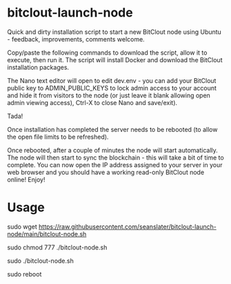 # bitclout-launch-node

Quick and dirty installation script to start a new BitClout node using Ubuntu - feedback, improvements, comments welcome.

Copy/paste the following commands to download the script, allow it to execute, then run it. The script will install Docker and download the BitClout installation packages.

The Nano text editor will open to edit dev.env - you can add your BitClout public key to ADMIN_PUBLIC_KEYS to lock admin access to your account and hide it from visitors to the node (or just leave it blank allowing open admin viewing access), Ctrl-X to close Nano and save/exit).

Tada!

Once installation has completed the server needs to be rebooted (to allow the open file limits to be refreshed).

Once rebooted, after a couple of minutes the node will start automatically. The node will then start to sync the blockchain - this will take a bit of time to complete. You can now open the IP address assigned to your server in your web browser and you should have a working read-only BitClout node online! Enjoy!

# Usage

sudo wget https://raw.githubusercontent.com/seanslater/bitclout-launch-node/main/bitclout-node.sh

sudo chmod 777 ./bitclout-node.sh

sudo ./bitclout-node.sh

sudo reboot
